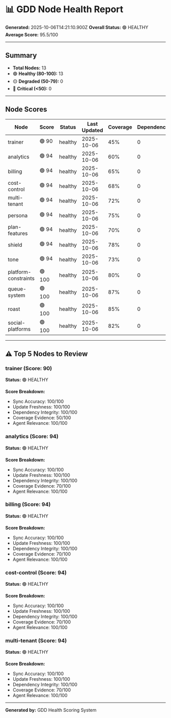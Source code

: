 # 📊 GDD Node Health Report

**Generated:** 2025-10-06T14:21:10.900Z
**Overall Status:** 🟢 HEALTHY
**Average Score:** 95.5/100

---

## Summary

- **Total Nodes:** 13
- 🟢 **Healthy (80-100):** 13
- 🟡 **Degraded (50-79):** 0
- 🔴 **Critical (<50):** 0

---

## Node Scores

| Node | Score | Status | Last Updated | Coverage | Dependencies | Issues |
|------|-------|--------|--------------|----------|--------------|--------|
| trainer | 🟢 90 | healthy | 2025-10-06 | 45% | 0 | 0 |
| analytics | 🟢 94 | healthy | 2025-10-06 | 60% | 0 | 0 |
| billing | 🟢 94 | healthy | 2025-10-06 | 65% | 0 | 0 |
| cost-control | 🟢 94 | healthy | 2025-10-06 | 68% | 0 | 0 |
| multi-tenant | 🟢 94 | healthy | 2025-10-06 | 72% | 0 | 0 |
| persona | 🟢 94 | healthy | 2025-10-06 | 75% | 0 | 0 |
| plan-features | 🟢 94 | healthy | 2025-10-06 | 70% | 0 | 0 |
| shield | 🟢 94 | healthy | 2025-10-06 | 78% | 0 | 0 |
| tone | 🟢 94 | healthy | 2025-10-06 | 73% | 0 | 0 |
| platform-constraints | 🟢 100 | healthy | 2025-10-06 | 80% | 0 | 0 |
| queue-system | 🟢 100 | healthy | 2025-10-06 | 87% | 0 | 0 |
| roast | 🟢 100 | healthy | 2025-10-06 | 85% | 0 | 0 |
| social-platforms | 🟢 100 | healthy | 2025-10-06 | 82% | 0 | 0 |

---

## ⚠️ Top 5 Nodes to Review

### trainer (Score: 90)

**Status:** 🟢 HEALTHY

**Score Breakdown:**
- Sync Accuracy: 100/100
- Update Freshness: 100/100
- Dependency Integrity: 100/100
- Coverage Evidence: 50/100
- Agent Relevance: 100/100


### analytics (Score: 94)

**Status:** 🟢 HEALTHY

**Score Breakdown:**
- Sync Accuracy: 100/100
- Update Freshness: 100/100
- Dependency Integrity: 100/100
- Coverage Evidence: 70/100
- Agent Relevance: 100/100


### billing (Score: 94)

**Status:** 🟢 HEALTHY

**Score Breakdown:**
- Sync Accuracy: 100/100
- Update Freshness: 100/100
- Dependency Integrity: 100/100
- Coverage Evidence: 70/100
- Agent Relevance: 100/100


### cost-control (Score: 94)

**Status:** 🟢 HEALTHY

**Score Breakdown:**
- Sync Accuracy: 100/100
- Update Freshness: 100/100
- Dependency Integrity: 100/100
- Coverage Evidence: 70/100
- Agent Relevance: 100/100


### multi-tenant (Score: 94)

**Status:** 🟢 HEALTHY

**Score Breakdown:**
- Sync Accuracy: 100/100
- Update Freshness: 100/100
- Dependency Integrity: 100/100
- Coverage Evidence: 70/100
- Agent Relevance: 100/100


---

**Generated by:** GDD Health Scoring System
